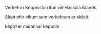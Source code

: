 Verkefni í Keppnisforritun við Háskóla Íslands

Skipt eftir vikum sem verkefnum er skilað.

kepp1 er miðannar keppnin

